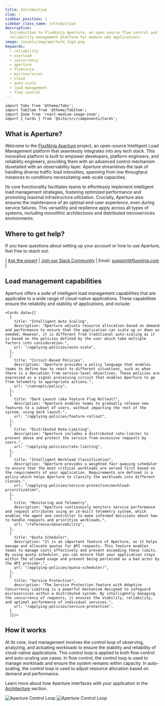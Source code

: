```yaml
---
title: Introduction
slug: /
sidebar_position: 1
sidebar_class_name: introduction
description:
  Introduction to FluxNinja Aperture, an open source flow control and
  reliability management platform for modern web applications.
image: /assets/img/aperture_logo.png
keywords:
  - reliability
  - overload
  - concurrency
  - aperture
  - fluxninja
  - microservices
  - cloud
  - auto-scale
  - load management
  - flow control
---
```


```mdx-code-block
import Tabs from '@theme/Tabs';
import TabItem from '@theme/TabItem';
import Zoom from 'react-medium-image-zoom';
import { Cards } from '@site/src/components/Cards';
```

## What is Aperture?
Welcome to the [FluxNinja Aperture](https://github.com/fluxninja/aperture)
project, an open-source Intelligent Load Management platform that seamlessly integrates into any tech stack. This innovative platform is built to empower developers, platform engineers, and reliability engineers, providing them with an advanced control mechanism dovetailed with an observability layer. Aperture streamlines the task of handling diverse traffic load intensities, spanning from low throughput instances to conditions necessitating web-scale capacities. 

Its core functionality facilitates teams to effortlessly implement intelligent load management strategies, fostering optimized performance and promoting maximal infrastructure utilization. Crucially, Aperture also ensures the maintenance of an optimal end-user experience, even during service failures. This versatility and resilience apply across all types of systems, including monolithic architectures and distributed microservices environments.


## Where to get help?
If you have questions about setting up your account or how to use Aperture, feel free to reach out: 


| [Ask the expert](https://calendly.com/desaijai/fluxninja-meeting) | [Join our Slack Community](https://join.slack.com/t/fluxninja-aperture/shared_invite/zt-1vm2t2yjb-AG8rzKkB5TpPmqihJB6YYw)  | Email: support@fluxninja.com |

## Load management capabilities

Aperture offers a suite of intelligent load management capabilities that are
applicable to a wide range of cloud-native applications. These capabilities
ensure the reliability and stability of applications, and include:

```mdx-code-block
<Cards data={[
  {
    title: "Intelligent Auto Scaling",
    description: "Aperture adjusts resource allocation based on demand and performance to ensure that the application can scale up or down as needed; However, it is different from traditional auto-scaling as it is based on the policies defined by the user which take multiple factors into consideration.",
    url: "/applying-policies/auto-scale",
  },
  {
    title: "Circuit-Based Policies",
    description: "Aperture provides a policy language that enables teams to define how to react to different situations, such as when there is a deviation from service-level objectives. These policies are expressed as a signal processing circuit that enables Aperture to go from telemetry to appropriate actions.",
    url: "/concepts/policy",
  },
  {
    title: "Dark Launch (aka Feature Flag Rollout)",
    description: "Aperture enables teams to gradually release new features to a subset of users, without impacting the rest of the system, using dark launch.",
    url: "/applying-policies/feature-rollout",
  },
  {
    title: "Distributed Rate-Limiting",
    description: "Aperture includes a distributed rate-limiter to prevent abuse and protect the service from excessive requests by users.",
    url: "/applying-policies/rate-limiting",
  },
  {
    title: "Intelligent Workload Classification",
    description: "Aperture provides a weighted fair queuing scheduler to ensure that the most critical workloads are served first based on the requirements of your application. Requirements are defined in a policy which helps Aperture to classify the workloads into different classes.",
    url: "/applying-policies/service-protection/workload-prioritization",
  },
  {
    title: "Monitoring and Telemetry",
    description: "Aperture continuously monitors service performance and request attributes using an in-built telemetry system, which enables the agent and controller to make informed decisions about how to handle requests and prioritize workloads.",
    url: "/reference/observability",
  },
  {
    title: "Quota Scheduler",
    description: "It is an important feature of Aperture, as it helps manage and allocate quotas for API requests. This feature enables teams to manage costs effectively and prevent exceeding these limits. By using quota scheduler, you can ensure that your application stays within the allowed usage and prevent being perceived as a bad actor by the API provider.",
    url: "/applying-policies/quota-scheduler/",
  },
  {
    title: "Service Protection",
    description: "The Service Protection feature with Adaptive Concurrency Limiting is a powerful mechanism designed to safeguard microservices within a distributed system. By intelligently managing the concurrency of requests, it ensures the stability, reliability, and optimal performance of individual services.",
    url: "/applying-policies/service-protection",
  }
  ]}/>
```

## How it works

At its core, load management involves the control loop of observing, analyzing,
and actuating workloads to ensure the stability and reliability of cloud-native
applications. This control loop is applied to both flow control and auto-scaling
use cases. In flow control, the control loop is used to manage workloads and
ensure the system remains within capacity. In auto-scaling, the control loop is
used to adjust resource allocation based on demand and performance.

Learn more about how Aperture interfaces with your application in the
[Architecture](/architecture/architecture.md) section.

![Aperture Control Loop](assets/img/oaalight.png#gh-light-mode-only)
![Aperture Control Loop](assets/img/oaadark.png#gh-dark-mode-only)
